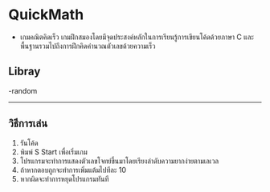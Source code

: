 # QuickMath
- เกมคณิตคิดเร็ว เกมฝึกสมองโดยมีจุดประสงค์หลักในการเรียนรู้การเขียนโค้ดด้วยภาษา C และพื้นฐานรวมไปถึงการฝึกคิดคำนวณตัวเลขด้วยความเร็ว

## Libray
-random

---
## วิธีการเล่น
1. รันโค้ด
2. พิมพ์ S Start เพื่อเริ่มเกม
3. โปรแกรมจะทำการแสดงตัวเลขโจทย์ขึ้นมาโดยเรียงลำดับความยากง่ายตามเลเวล
4. ถ้าหากตอบถูกจะทำการเพิ่มแต้มไปทีละ 10
5. หากผิดจะทำการหยุดโปรแกรมทันที
